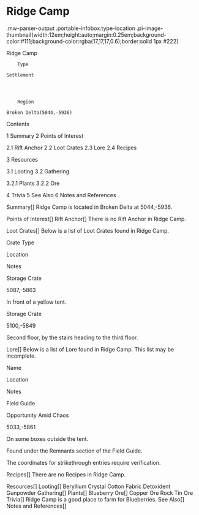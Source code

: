 # Ridge Camp

.mw-parser-output .portable-infobox.type-location .pi-image-thumbnail{width:12em;height:auto;margin:0.25em;background-color:#111;background-color:rgba(17,17,17,0.6);border:solid 1px #222}

Ridge Camp

	

	
		Type
	
	Settlement



	
		Region
	
	Broken Delta(5044,-5936)




Contents

1 Summary
2 Points of Interest

2.1 Rift Anchor
2.2 Loot Crates
2.3 Lore
2.4 Recipes


3 Resources

3.1 Looting
3.2 Gathering

3.2.1 Plants
3.2.2 Ore




4 Trivia
5 See Also
6 Notes and References



Summary[]
Ridge Camp is located in Broken Delta at 5044,-5936.

Points of Interest[]
Rift Anchor[]
There is no Rift Anchor in Ridge Camp.

Loot Crates[]
Below is a list of Loot Crates found in Ridge Camp.



Crate Type

Location

Notes


Storage Crate

5087,-5863

In front of a yellow tent.


Storage Crate

5100,-5849

Second floor, by the stairs heading to the third floor.


Lore[]
Below is a list of Lore found in Ridge Camp. This list may be incomplete.



Name

Location

Notes

Field Guide


Opportunity Amid Chaos

5033,-5861

On some boxes outside the tent.

Found under the Remnants section of the Field Guide.


The coordinates for strikethrough entries require verification.

Recipes[]
There are no Recipes in Ridge Camp.

Resources[]
Looting[]
Beryllium Crystal
Cotton Fabric
Detoxident
Gunpowder
Gathering[]
Plants[]
Blueberry
Ore[]
Copper Ore
Rock
Tin Ore
Trivia[]
Ridge Camp is a good place to farm for Blueberries.
See Also[]
Notes and References[]
